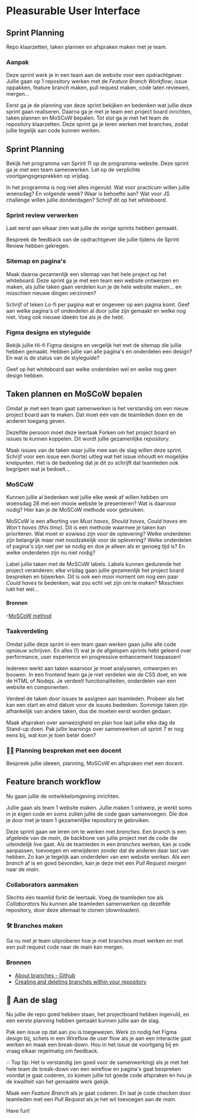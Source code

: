 # Pleasurable User Interface

## Sprint Planning

Repo klaarzetten, taken plannen en afspraken maken met je team.

### Aanpak
Deze sprint werk je in een team aan de website voor een opdrachtgever. Jullie gaan op 1 repository werken met de *Feature Branch Workflow*; issue oppakken, feature branch maken, pull request maken, code laten reviewen, mergen...

Eerst ga je de planning van deze sprint bekijken en bedenken wat jullie deze sprint gaan realiseren. Daarna ga je met je team een project board inrichten, taken plannen en MoSCoW bepalen. Tot slot ga je met het team de repository klaarzetten. Deze sprint ga je leren werken met branches, zodat jullie tegelijk aan code kunnen werken.

## Sprint Planning

Bekijk het programma van Sprint 11 op de programma-website. Deze sprint ga je met een team samenwerken. Let op de verplichte voortgangsgesprekken op vrijdag.

In het programma is nog niet alles ingevuld. Wat voor practicum willen jullie woensdag? En volgende week? Waar is behoefte aan? Wat voor JS challenge willen jullie donderdagen? Schrijf dit op het *whiteboard*.

### Sprint review verwerken
Laat eerst aan elkaar zien wat jullie de vorige sprints hebben gemaakt.

Bespreek de feedback van de opdrachtgever die jullie tijdens de Sprint Review hebben gekregen. 

### Sitemap en pagina's
Maak daarna gezamenlijk een sitemap van het hele project op het whiteboard. Deze sprint ga je met een team een website ontwerpen en maken, als jullie taken gaan verdelen kun je de hele website maken... en misschien nieuwe dingen verzinnen?

Schrijf of teken Lo-fi per pagina wat er ongeveer op een pagina komt. Geef aan welke pagina's of onderdelen al door jullie zijn gemaakt en welke nog niet. Voeg ook nieuwe ideeën toe als je die hebt. 

### Figma designs en styleguide
Bekijk jullie Hi-fi Figma designs en vergelijk het met de sitemap die jullie hebben gemaakt. Hebben jullie van alle pagina's en onderdelen een design? 
En wat is de status van de styleguide?

Geef op het whiteboard aan welke onderdelen wel en welke nog geen design hebben.

## Taken plannen en MoSCoW bepalen

Omdat je met een team gaat samenwerken is het verstandig om een nieuw project board aan te maken. Dat moet één van de teamleden doen en de anderen toegang geven.

Dezelfde persoon moet deze leertaak Forken om het project board en issues te kunnen koppelen. Dit wordt jullie gezamenlijke *repository*.

Maak issues van de taken waar jullie mee aan de slag willen deze sprint. Schrijf voor een issue een (korte) uitleg wat het issue inhoudt en mogelijke knelpunten. Het is de bedoeling dat je dit zo schrijft dat teamleden ook begrijpen wat je bedoelt...

### MoSCoW
Kunnen jullie al bedenken wat jullie elke week af willen hebben om woensdag 28 mei een mooie website te presenteren? Wat is daarvoor nodig? Hier kan je de MoSCoW methode voor gebruiken.

MoSCoW is een afkorting van *Must haves*, *Should haves*, *Could haves* em *Won't haves (this time)*. Dit is een methode waarmee je taken kan prioriteren. Wat moet er sowieso zijn voor de oplevering? Welke onderdelen zijn belangrijk maar niet noodzakelijk voor de oplevering? Welke onderdelen of pagina's zijn niet per se nodig en doe je alleen als er genoeg tijd is? En welke onderdelen zijn nu niet nodig?

Label jullie taken met de MoSCoW labels. Labels kunnen gedurende het project veranderen; elke vrijdag gaan jullie gezamenlijk het project board bespreken en bijwerken. Dit is ook een mooi moment om nog een paar *Could haves* te bedenken, wat zou echt vet zijn om te maken? Misschien lukt het wel...

#### Bronnen

 -[MoSCoW method](https://en.wikipedia.org/wiki/MoSCoW_method)

### Taakverdeling

Omdat jullie deze sprint in een team gaan werken gaan jullie alle code opnieuw schrijven. En alles (!) wat je de afgelopen sprints hebt geleerd over performance, user experience en progressive enhancement toepassen!

Iedereen werkt aan taken waarvoor je moet analyseren, ontwerpen en bouwen. In een frontend team ga je niet verdelen wie de CSS doet, en wie de HTML of Nodejs. Je verdeelt functionaliteiten, onderdelen van een website en componenten.

Verdeel de taken door issues te assignen aan teamleden. Probeer als het kan een start en eind datum voor de issues bedenken. Sommige taken zijn afhankelijk van andere taken, dus die moeten eerst worden gedaan.

Maak afspraken over aanwezigheid en plan hoe laat jullie elke dag de Stand-up doen. 
Pak jullie learnings over samenwerken uit sprint 7 er nog eens bij, wat kon je toen beter doen? 


### 🧑‍🏫 Planning bespreken met een docent
Bespreek jullie ideeen, planning, MoSCoW en afspraken met een docent.


## Feature branch workflow

Nu gaan jullie de ontwikkelomgeving inrichten. 

Jullie gaan als team 1 website maken. Jullie maken 1 ontwerp, je werkt soms in je eigen code en soms zullen jullie de code gaan samenvoegen. Die doe je door met je team 1 gezamenlijke repository te gebruiken.

Deze sprint gaan we leren om te werken met _branches_. Een branch is een afgeleide van de _main_, de backbone van jullie project met de code die uiteindelijk live gaat. 
Als de teamleden in een _branches_ werken, kan je code aanpassen, toevoegen en verwijderen zonder dat de anderen daar last van hebben. Zo kan je tegelijk aan onderdelen van een website werken. Als een _branch_ af is en goed bevonden, kan je deze met een _Pull Request_ _mergen_ naar de _main_.

### Collaborators aanmaken
Slechts één teamlid forkt de leertaak. Voeg de teamleden toe als _Collaborators_ Nu kunnen alle teamleden samenwerken op dezelfde repository, door deze allemaal te clonen (downloaden).

### 🛠️ Branches maken
Ga nu met je team uitproberen hoe je met branches moet werken en met een pull request code naar de main kan mergen.

### Bronnen

- [About branches - Github](https://docs.github.com/en/pull-requests/collaborating-with-pull-requests/proposing-changes-to-your-work-with-pull-requests/about-branches)
- [Creating and deleting branches within your repository](https://docs.github.com/en/pull-requests/collaborating-with-pull-requests/proposing-changes-to-your-work-with-pull-requests/creating-and-deleting-branches-within-your-repository)


## 👷 Aan de slag
Nu jullie de repo goed hebben staan, het projectboard hebben ingevuld, en een eerste planning hebben gemaakt kunnen jullie aan de slag. 

Pak een issue op dat aan jou is toegewezen. Werk zo nodig het Figma design bij, schets in een Wireflow de user flow als je aan een interactie gaat werken en maak een break-down. Hou in het issue de voortgang bij en vraag elkaar regelmatig om feedback. 

💡 Top tip: Het is verstandig (en goed voor de samenwerking) als je met het hele team de break-down van een wireflow en pagina's gaat bespreken voordat je gaat coderen, zo komen jullie tot goede code afspraken en hou je de kwaliteit van het gemaakte werk gekijk.

Maak een _Feature Branch_ als je gaat coderen. En laat je code checken door teamleden met een _Pull Request_ als je het wil toevoegen aan de _main_. 

Have fun!



<!--
### Samenwerken & planning
In de analysefase bespreek je als team welke werkzaamheden er zijn, wie wat gaat doen en maak je een planning. 
Er is veel werk aan de winkel deze sprint, maak afspraken om elke dag aan het project te werken en hoe jullie elkaar op de hoogte houden van de vorderingen.

### Materiaal voor samenwerken

- [About Github Projects, quickstart en best practices](https://docs.github.com/en/issues/planning-and-tracking-with-projects/learning-about-projects/about-projects)
- [De Daily standup meeting: uitleg en tips](https://scrumguide.nl/daily-standup-meeting/)

- [Making a pull-request](https://www.atlassian.com/git/tutorials/making-a-pull-request) (nb. wij gebruiken de feature-branch workflow)
- [How to Collaborate on GitHub](https://code.tutsplus.com/tutorials/how-to-collaborate-on-github--net-34267)
- [download het Team Canvas](https://github.com/fdnd-task/performance-matters-fast-website/blob/main/docs/Teamcanvas.pdf)
- [Lees instructies over het gebruik van het Teamcanvas in de deeltaak uit sprint 1](https://github.com/fdnd-task/your-tribe-team-canvas)

-->
